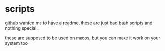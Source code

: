 # scripts
github wanted me to have a readme, these are just bad bash scripts and nothing special.

these are supposed to be used on macos, but you can make it work on your system too
